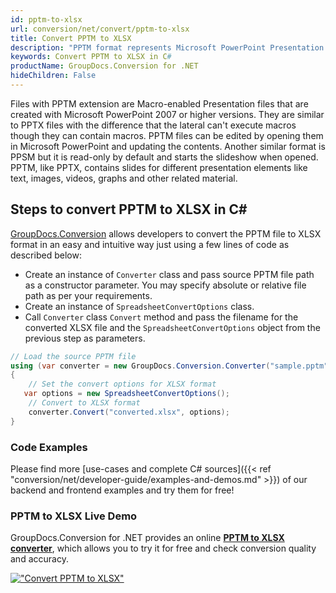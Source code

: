 ```yaml
---
id: pptm-to-xlsx
url: conversion/net/convert/pptm-to-xlsx
title: Convert PPTM to XLSX
description: "PPTM format represents Microsoft PowerPoint Presentation with .pptm extension. Learn how to convert PPTM to XLSX file programmatically in C# language using GroupDocs.Conversion for .NET library."
keywords: Convert PPTM to XLSX in C#
productName: GroupDocs.Conversion for .NET
hideChildren: False
---
```


Files with PPTM extension are Macro-enabled Presentation files that are created with Microsoft PowerPoint 2007 or higher versions. They are similar to PPTX files with the difference that the lateral can't execute macros though they can contain macros. PPTM files can be edited by opening them in Microsoft PowerPoint and updating the contents. Another similar format is PPSM but it is read-only by default and starts the slideshow when opened. PPTM, like PPTX, contains slides for different presentation elements like text, images, videos, graphs and other related material.

## Steps to convert PPTM to XLSX in C#

[GroupDocs.Conversion](https://products.groupdocs.com/conversion/net) allows developers to convert the PPTM file to XLSX format in an easy and intuitive way just using a few lines of code as described below:

* Create an instance of `Converter` class and pass source PPTM file path as a constructor parameter. You may specify absolute or relative file path as per your requirements. 
* Create an instance of `SpreadsheetConvertOptions` class.
* Call `Converter` class `Convert` method and pass the filename for the converted XLSX file and the `SpreadsheetConvertOptions` object from the previous step as parameters.

```csharp
// Load the source PPTM file
using (var converter = new GroupDocs.Conversion.Converter("sample.pptm"))
{
    // Set the convert options for XLSX format
   var options = new SpreadsheetConvertOptions();
    // Convert to XLSX format
    converter.Convert("converted.xlsx", options);
}
```

### Code Examples

Please find more [use-cases and complete C# sources]({{< ref "conversion/net/developer-guide/examples-and-demos.md" >}}) of our backend and frontend examples and try them for free!

### PPTM to XLSX Live Demo

GroupDocs.Conversion for .NET provides an online [**PPTM to XLSX converter**](https://products.groupdocs.app/conversion/pptm-to-xlsx), which allows you to try it for free and check conversion quality and accuracy.

[!["Convert PPTM to XLSX"](conversion/net/images/convert-to-xlsx/convert-pptm-to-xlsx.png)](https://products.groupdocs.app/conversion/pptm-to-xlsx)